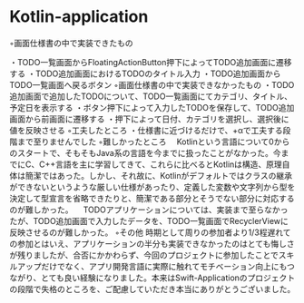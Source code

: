 # Kotlin-application
◦画面仕様書の中で実装できたもの


・TODO一覧画面からFloatingActionButton押下によってTODO追加画面に遷移する
・TODO追加画面におけるTODOのタイトル入力
・TODO追加画面からTODO一覧画面へ戻るボタン
◦画面仕様書の中で実装できなかったもの
・TODO追加画面で追加したTODOについて、TODO一覧画面にてカテゴリ、タイトル、予定日を表示する
・ボタン押下によって入力したTODOを保存して、TODO追加画面から前画面に遷移する
・押下によって日付、カテゴリを選択し、選択後に値を反映させる
◦工夫したところ
・仕様書に近づけるだけで、+αで工夫する段階まで至りませんでした
◦難しかったところ
　Kotlinという言語について0からのスタートで、そもそもJava系の言語を今までに扱ったことがなかった。今までにC、C++言語を主に学習してきて、これらに比べるとKotlinは構造、原理自体は簡潔ではあった。しかし、それ故に、Kotlinがデフォルトではクラスの継承ができないというような厳しい仕様があったり、定義した変数や文字列から型を決定して型宣言を省略できたりと、簡潔である部分とそうでない部分に対応するのが難しかった。
　TODOアプリケーションについては、実装まで至らなかったが、TODO追加画面で入力したデータを、TODO一覧画面でRecyclerViewに反映させるのが難しかった。
◦その他
 時期として周りの参加者より1/3程遅れての参加とはいえ、アプリケーションの半分も実装できなかったのはとても悔しさが残りましたが、合否にかかわらず、今回のプロジェクトに参加したことでスキルアップだけでなく、アプリ開発言語に実際に触れてモチベーション向上にもつながり、とても良い経験になりました。本来はSwift-Applicationのプロジェクトの段階で失格のところを、ご配慮していただき本当にありがとうございました。
